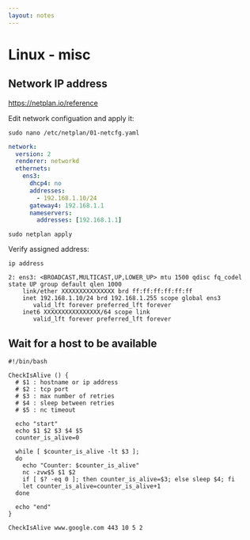 ```yaml
---
layout: notes
---
```


# Linux - misc

## Network IP address

https://netplan.io/reference

Edit network configuation and apply it:

```shell
sudo nano /etc/netplan/01-netcfg.yaml
```

```yaml
network:
  version: 2
  renderer: networkd
  ethernets:
    ens3:
      dhcp4: no
      addresses:
        - 192.168.1.10/24
      gateway4: 192.168.1.1
      nameservers:
        addresses: [192.168.1.1]
```

```shell
sudo netplan apply
```

Verify assigned address:

```shell
ip address
```
```shell
2: ens3: <BROADCAST,MULTICAST,UP,LOWER_UP> mtu 1500 qdisc fq_codel state UP group default qlen 1000
    link/ether XXXXXXXXXXXXXXX brd ff:ff:ff:ff:ff:ff
    inet 192.168.1.10/24 brd 192.168.1.255 scope global ens3
       valid_lft forever preferred_lft forever
    inet6 XXXXXXXXXXXXXXXX/64 scope link
       valid_lft forever preferred_lft forever
```

## Wait for a host to be available

```shell
#!/bin/bash

CheckIsAlive () {
  # $1 : hostname or ip address
  # $2 : tcp port
  # $3 : max number of retries
  # $4 : sleep between retries
  # $5 : nc timeout

  echo "start"
  echo $1 $2 $3 $4 $5
  counter_is_alive=0

  while [ $counter_is_alive -lt $3 ];
  do
    echo "Counter: $counter_is_alive"
    nc -zvw$5 $1 $2
    if [ $? -eq 0 ]; then counter_is_alive=$3; else sleep $4; fi
    let counter_is_alive=counter_is_alive+1
  done

  echo "end"
}

CheckIsAlive www.google.com 443 10 5 2
```